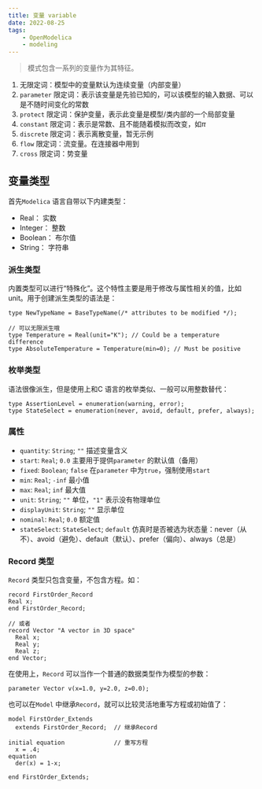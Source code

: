 ```yaml
---
title: 变量 variable  
date: 2022-08-25
tags:   
    - OpenModelica  
    - modeling
---
```


> 模式包含一系列的变量作为其特征。  
<!-- more -->
1. 无限定词：模型中的变量默认为连续变量（内部变量）  
2. `parameter` 限定词：表示该变量是先验已知的，可以该模型的输入数据、可以是不随时间变化的常数  
3. `protect` 限定词：保护变量，表示此变量是模型/类内部的一个局部变量  
4. `constant` 限定词：表示是常数、且不能随着模拟而改变，如$\pi$  
5. `discrete` 限定词：表示离散变量，暂无示例    
6. `flow` 限定词：流变量。在连接器中用到  
7. `cross` 限定词：势变量

## 变量类型  
首先`Modelica` 语言自带以下内建类型：  
- Real： 实数  
- Integer： 整数  
- Boolean： 布尔值  
- String： 字符串   

### 派生类型  
内置类型可以进行“特殊化”。这个特性主要是用于修改与属性相关的值，比如unit。用于创建派生类型的语法是：
```modelica  
type NewTypeName = BaseTypeName(/* attributes to be modified */);  

// 可以无限派生哦
type Temperature = Real(unit="K"); // Could be a temperature difference
type AbsoluteTemperature = Temperature(min=0); // Must be positive
```

### 枚举类型  
语法很像派生，但是使用上和C 语言的枚举类似、一般可以用整数替代：  
```modelica  
type AssertionLevel = enumeration(warning, error);  
type StateSelect = enumeration(never, avoid, default, prefer, always);
```

### 属性  
- `quantity`: `String`; `""` 描述变量含义  
- `start`: `Real`; `0.0` 主要用于提供`parameter` 的默认值（备用）    
- `fixed`: `Boolean`; `false` 在`parameter` 中为`true`，强制使用`start`     
- `min`: `Real`; `-inf` 最小值  
- `max`: `Real`; `inf` 最大值    
- `unit`: `String`; `""` 单位，`"1"` 表示没有物理单位  
- `displayUnit`: `String`; `""` 显示单位      
- `nominal`: `Real`; `0.0` 额定值      
- `stateSelect`: `StateSelect`; `default` 仿真时是否被选为状态量：never（从不）、avoid（避免）、default（默认）、prefer（偏向）、always（总是）   

### Record 类型  
`Record` 类型只包含变量，不包含方程。如：  
```modelica  
record FirstOrder_Record
Real x;
end FirstOrder_Record;  

// 或者  
record Vector "A vector in 3D space"
  Real x;
  Real y;
  Real z;
end Vector;
```

在使用上，`Record` 可以当作一个普通的数据类型作为模型的参数：  
```modelica  
parameter Vector v(x=1.0, y=2.0, z=0.0);
```

也可以在`Model` 中继承`Record`，就可以比较灵活地重写方程或初始值了：  
```modelica
model FirstOrder_Extends  
  extends FirstOrder_Record;  // 继承Record
  
initial equation              // 重写方程
  x = .4;
equation
  der(x) = 1-x;

end FirstOrder_Extends;
```